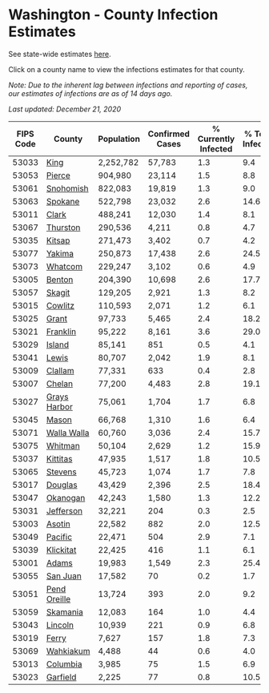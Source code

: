 # Washington - County Infection Estimates

See state-wide estimates [here](/infections/us-wa).

Click on a county name to view the infections estimates for that county.

*Note: Due to the inherent lag between infections and reporting of cases, our estimates of infections are as of 14 days ago.*

*Last updated: December 21, 2020*

|   FIPS Code |                       County |   Population |   Confirmed Cases |   % Currently Infected |   % Total Infected |
|-------------|------------------------------|--------------|-------------------|------------------------|--------------------|
|       53033 |                 [King](king) |    2,252,782 |            57,783 |                    1.3 |                9.4 |
|       53053 |             [Pierce](pierce) |      904,980 |            23,114 |                    1.5 |                8.8 |
|       53061 |       [Snohomish](snohomish) |      822,083 |            19,819 |                    1.3 |                9.0 |
|       53063 |           [Spokane](spokane) |      522,798 |            23,032 |                    2.6 |               14.6 |
|       53011 |               [Clark](clark) |      488,241 |            12,030 |                    1.4 |                8.1 |
|       53067 |         [Thurston](thurston) |      290,536 |             4,211 |                    0.8 |                4.7 |
|       53035 |             [Kitsap](kitsap) |      271,473 |             3,402 |                    0.7 |                4.2 |
|       53077 |             [Yakima](yakima) |      250,873 |            17,438 |                    2.6 |               24.5 |
|       53073 |           [Whatcom](whatcom) |      229,247 |             3,102 |                    0.6 |                4.9 |
|       53005 |             [Benton](benton) |      204,390 |            10,698 |                    2.6 |               17.7 |
|       53057 |             [Skagit](skagit) |      129,205 |             2,921 |                    1.3 |                8.2 |
|       53015 |           [Cowlitz](cowlitz) |      110,593 |             2,071 |                    1.2 |                6.1 |
|       53025 |               [Grant](grant) |       97,733 |             5,465 |                    2.4 |               18.2 |
|       53021 |         [Franklin](franklin) |       95,222 |             8,161 |                    3.6 |               29.0 |
|       53029 |             [Island](island) |       85,141 |               851 |                    0.5 |                4.1 |
|       53041 |               [Lewis](lewis) |       80,707 |             2,042 |                    1.9 |                8.1 |
|       53009 |           [Clallam](clallam) |       77,331 |               633 |                    0.4 |                2.8 |
|       53007 |             [Chelan](chelan) |       77,200 |             4,483 |                    2.8 |               19.1 |
|       53027 | [Grays Harbor](grays-harbor) |       75,061 |             1,704 |                    1.7 |                6.8 |
|       53045 |               [Mason](mason) |       66,768 |             1,310 |                    1.6 |                6.4 |
|       53071 |   [Walla Walla](walla-walla) |       60,760 |             3,036 |                    2.4 |               15.7 |
|       53075 |           [Whitman](whitman) |       50,104 |             2,629 |                    1.2 |               15.9 |
|       53037 |         [Kittitas](kittitas) |       47,935 |             1,517 |                    1.8 |               10.5 |
|       53065 |           [Stevens](stevens) |       45,723 |             1,074 |                    1.7 |                7.8 |
|       53017 |           [Douglas](douglas) |       43,429 |             2,396 |                    2.5 |               18.4 |
|       53047 |         [Okanogan](okanogan) |       42,243 |             1,580 |                    1.3 |               12.2 |
|       53031 |       [Jefferson](jefferson) |       32,221 |               204 |                    0.3 |                2.5 |
|       53003 |             [Asotin](asotin) |       22,582 |               882 |                    2.0 |               12.5 |
|       53049 |           [Pacific](pacific) |       22,471 |               504 |                    2.9 |                7.1 |
|       53039 |       [Klickitat](klickitat) |       22,425 |               416 |                    1.1 |                6.1 |
|       53001 |               [Adams](adams) |       19,983 |             1,549 |                    2.3 |               25.4 |
|       53055 |         [San Juan](san-juan) |       17,582 |                70 |                    0.2 |                1.7 |
|       53051 | [Pend Oreille](pend-oreille) |       13,724 |               393 |                    2.0 |                9.2 |
|       53059 |         [Skamania](skamania) |       12,083 |               164 |                    1.0 |                4.4 |
|       53043 |           [Lincoln](lincoln) |       10,939 |               221 |                    0.9 |                6.8 |
|       53019 |               [Ferry](ferry) |        7,627 |               157 |                    1.8 |                7.3 |
|       53069 |       [Wahkiakum](wahkiakum) |        4,488 |                44 |                    0.6 |                4.0 |
|       53013 |         [Columbia](columbia) |        3,985 |                75 |                    1.5 |                6.9 |
|       53023 |         [Garfield](garfield) |        2,225 |                77 |                    0.8 |               10.5 |